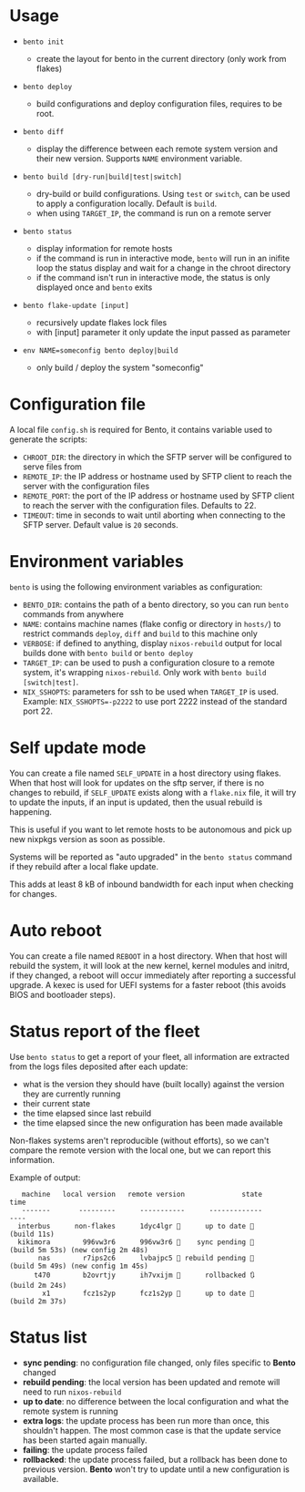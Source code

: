 # Usage

- `bento init`
  - create the layout for bento in the current directory (only work from flakes)

- `bento deploy`
  - build configurations and deploy configuration files, requires to be root.

- `bento diff`
  - display the difference between each remote system version and their new version. Supports `NAME` environment variable.

- `bento build [dry-run|build|test|switch]`
  - dry-build or build configurations. Using `test` or `switch`, can be used to apply a configuration locally. Default is `build`.
  - when using `TARGET_IP`, the command is run on a remote server

- `bento status`
  - display information for remote hosts
  - if the command is run in interactive mode, `bento` will run in an inifite loop the status display and wait for a change in the chroot directory
  - if the command isn't run in interactive mode, the status is only displayed once and `bento` exits

- `bento flake-update [input]`
  - recursively update flakes lock files
  - with [input] parameter it only update the input passed as parameter

- `env NAME=someconfig bento deploy|build`
  - only build / deploy the system "someconfig"

# Configuration file

A local file `config.sh` is required for Bento, it contains variable used to generate the scripts:

- `CHROOT_DIR`: the directory in which the SFTP server will be configured to serve files from
- `REMOTE_IP`: the IP address or hostname used by SFTP client to reach the server with the configuration files
- `REMOTE_PORT`: the port of the IP address or hostname used by SFTP client to reach the server with the configuration files. Defaults to 22.
- `TIMEOUT`: time in seconds to wait until aborting when connecting to the SFTP server. Default value is `20` seconds.

# Environment variables

`bento` is using the following environment variables as configuration:
- `BENTO_DIR`: contains the path of a bento directory, so you can run `bento` commands from anywhere
- `NAME`: contains machine names (flake config or directory in `hosts/`) to restrict commands `deploy`, `diff` and `build` to this machine only
- `VERBOSE`: if defined to anything, display `nixos-rebuild` output for local builds done with `bento build` or `bento deploy`
- `TARGET_IP`: can be used to push a configuration closure to a remote system, it's wrapping `nixos-rebuild`. Only work with `bento build [switch|test]`.
- `NIX_SSHOPTS`: parameters for ssh to be used when `TARGET_IP` is used. Example: `NIX_SSHOPTS=-p2222` to use port 2222 instead of the standard port 22.

# Self update mode

You can create a file named `SELF_UPDATE` in a host directory using flakes. When that host will look for updates on the sftp server, if there is no changes to rebuild, if `SELF_UPDATE` exists along with a `flake.nix` file, it will try to update the inputs, if an input is updated, then the usual rebuild is happening.

This is useful if you want to let remote hosts to be autonomous and pick up new nixpkgs version as soon as possible.

Systems will be reported as "auto upgraded" in the `bento status` command if they rebuild after a local flake update.

This adds at least 8 kB of inbound bandwidth for each input when checking for changes.

# Auto reboot

You can create a file named `REBOOT` in a host directory. When that host will rebuild the system, it will look at the new kernel, kernel modules and initrd, if they changed, a reboot will occur immediately after reporting a successful upgrade.  A kexec is used for UEFI systems for a faster reboot (this avoids BIOS and bootloader steps).

# Status report of the fleet

Use `bento status` to get a report of your fleet, all information are extracted from the logs files deposited after each update:

- what is the version they should have (built locally) against the version they are currently running
- their current state
- the time elapsed since last rebuild
- the time elapsed since the new onfiguration has been made available

Non-flakes systems aren't reproducible (without efforts), so we can't compare the remote version with the local one, but we can report this information.

Example of output:

```
   machine   local version   remote version              state                                     time
   -------       ---------      -----------      -------------                                     ----
  interbus      non-flakes      1dyc4lgr 📌      up to date 💚                              (build 11s)
  kikimora        996vw3r6      996vw3r6 💚    sync pending 🚩       (build 5m 53s) (new config 2m 48s)
       nas        r7ips2c6      lvbajpc5 🛑 rebuild pending 🚩       (build 5m 49s) (new config 1m 45s)
      t470        b2ovrtjy      ih7vxijm 🛑      rollbacked 🔃                           (build 2m 24s)
        x1        fcz1s2yp      fcz1s2yp 💚      up to date 💚                           (build 2m 37s)
```

# Status list

- **sync pending**: no configuration file changed, only files specific to **Bento** changed
- **rebuild pending**: the local version has been updated and remote will need to run `nixos-rebuild`
- **up to date**: no difference between the local configuration and what the remote system is running
- **extra logs**: the update process has been run more than once, this shouldn't happen. The most common case is that the update service has been started again manually.
- **failing**: the update process failed
- **rollbacked**: the update process failed, but a rollback has been done to previous version. **Bento** won't try to update until a new configuration is available.
